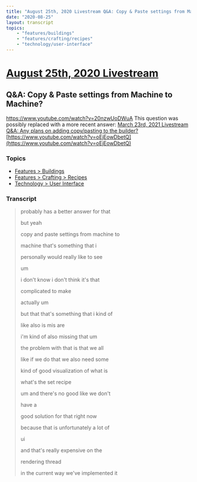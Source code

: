 ```yaml
---
title: "August 25th, 2020 Livestream Q&A: Copy & Paste settings from Machine to Machine?"
date: "2020-08-25"
layout: transcript
topics:
    - "features/buildings"
    - "features/crafting/recipes"
    - "technology/user-interface"
---
```

# [August 25th, 2020 Livestream](../2020-08-25.md)
## Q&A: Copy & Paste settings from Machine to Machine?
https://www.youtube.com/watch?v=20nzwUoDWuA
This question was possibly replaced with a more recent answer: [March 23rd, 2021 Livestream Q&A: Any plans on adding copy/pasting to the builder?](./yt-oEjEowDbetQ.md) [https://www.youtube.com/watch?v=oEjEowDbetQ](https://www.youtube.com/watch?v=oEjEowDbetQ)


### Topics
* [Features > Buildings](../topics/features/buildings.md)
* [Features > Crafting > Recipes](../topics/features/crafting/recipes.md)
* [Technology > User Interface](../topics/technology/user-interface.md)

### Transcript

> probably has a better answer for that
>
> but yeah
>
> copy and paste settings from machine to
>
> machine that's something that i
>
> personally would really like to see
>
> um
>
> i don't know i don't think it's that
>
> complicated to make
>
> actually um
>
> but that that's something that i kind of
>
> like also is mis are
>
> i'm kind of also missing that um
>
> the problem with that is that we all
>
> like if we do that we also need some
>
> kind of good visualization of what is
>
> what's the set recipe
>
> um and there's no good like we don't
>
> have a
>
> good solution for that right now
>
> because that is unfortunately a lot of
>
> ui
>
> and that's really expensive on the
>
> rendering thread
>
> in the current way we've implemented it
